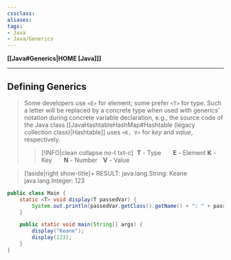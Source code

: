 ```yaml
---
cssclass:
aliases:
tags:
- Java
- Java/Generics
---
```

**[[Java#Generics|HOME [Java]]]**

---
## Defining Generics
> Some developers use `<E>` for element; some prefer `<T>` for type. Such a letter will be replaced by a concrete type when used with generics’ notation during concrete variable declaration, e.g., the source code of the Java class [[JavaHashtableHashMap#Hashtable (legacy collection class)|Hashtable]] uses `<K, V>` for *key* and *value*, respectively.
>>[!INFO|clean collapse no-t txt-c]
>> $\,\,$**T** - Type
>> $\quad\,\,\,$**E** - Element
>> **K** - Key
>> $\quad\,\,\,$**N** - Number
>> $\,\,\,\,$**V** - Value

>[!aside|right show-title]+ RESULT:
> java.lang.String: Keane
> java.lang.Integer: 123

```java
public class Main {
    static <T> void display(T passedVar) {
        System.out.println(passedVar.getClass().getName() + ": " + passedVar);
    }

    public static void main(String[] args) {
        display("Keane");
        display(123);
    }
}
```
